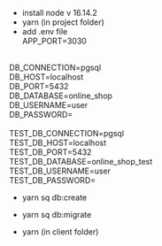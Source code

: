 * install node v 16.14.2
* yarn (in project folder)
* add .env file<br>
APP_PORT=3030 <br>
<br>
DB_CONNECTION=pgsql<br>
DB_HOST=localhost<br>
DB_PORT=5432<br>
DB_DATABASE=online_shop<br>
DB_USERNAME=user<br>
DB_PASSWORD=<br>
<br>
TEST_DB_CONNECTION=pgsql<br>
TEST_DB_HOST=localhost<br>
TEST_DB_PORT=5432<br>
TEST_DB_DATABASE=online_shop_test<br>
TEST_DB_USERNAME=user<br>
TEST_DB_PASSWORD=<br>

* yarn sq db:create
* yarn sq db:migrate

* yarn (in client folder)




